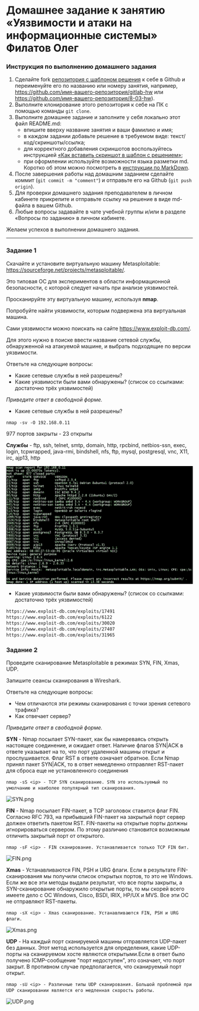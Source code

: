 # Домашнее задание к занятию «Уязвимости и атаки на информационные системы» Филатов Олег

### Инструкция по выполнению домашнего задания

1. Сделайте fork [репозитория c шаблоном решения](https://github.com/netology-code/sys-pattern-homework) к себе в Github и переименуйте его по названию или номеру занятия, например, https://github.com/имя-вашего-репозитория/gitlab-hw или https://github.com/имя-вашего-репозитория/8-03-hw).
2. Выполните клонирование этого репозитория к себе на ПК с помощью команды `git clone`.
3. Выполните домашнее задание и заполните у себя локально этот файл README.md:
   - впишите вверху название занятия и ваши фамилию и имя;
   - в каждом задании добавьте решение в требуемом виде: текст/код/скриншоты/ссылка;
   - для корректного добавления скриншотов воспользуйтесь инструкцией [«Как вставить скриншот в шаблон с решением»](https://github.com/netology-code/sys-pattern-homework/blob/main/screen-instruction.md);
   - при оформлении используйте возможности языка разметки md. Коротко об этом можно посмотреть в [инструкции по MarkDown](https://github.com/netology-code/sys-pattern-homework/blob/main/md-instruction.md).
4. После завершения работы над домашним заданием сделайте коммит (`git commit -m "comment"`) и отправьте его на Github (`git push origin`).
5. Для проверки домашнего задания преподавателем в личном кабинете прикрепите и отправьте ссылку на решение в виде md-файла в вашем Github.
6. Любые вопросы задавайте в чате учебной группы и/или в разделе «Вопросы по заданию» в личном кабинете.

Желаем успехов в выполнении домашнего задания.

------

### Задание 1

Скачайте и установите виртуальную машину Metasploitable: https://sourceforge.net/projects/metasploitable/.

Это типовая ОС для экспериментов в области информационной безопасности, с которой следует начать при анализе уязвимостей.

Просканируйте эту виртуальную машину, используя **nmap**.

Попробуйте найти уязвимости, которым подвержена эта виртуальная машина.

Сами уязвимости можно поискать на сайте https://www.exploit-db.com/.

Для этого нужно в поиске ввести название сетевой службы, обнаруженной на атакуемой машине, и выбрать подходящие по версии уязвимости.

Ответьте на следующие вопросы:

- Какие сетевые службы в ней разрешены?
- Какие уязвимости были вами обнаружены? (список со ссылками: достаточно трёх уязвимостей)
  
*Приведите ответ в свободной форме.*  

- Какие сетевые службы в ней разрешены?
```
nmap -sv -O 192.168.0.11
```
977 портов закрыты - 23 открыты

**Службы** - ftp, ssh, telnet, smtp, domain, http, rpcbind, netbios-ssn, exec, login, tcpwrapped, java-rmi, bindshell, nfs, ftp, mysql, postgresql, vnc, X11, irc, ajp13, http

![](image/1.png)
  
- Какие уязвимости были вами обнаружены? (список со ссылками: достаточно трёх уязвимостей)
```
https://www.exploit-db.com/exploits/17491
https://www.exploit-db.com/exploits/6122
https://www.exploit-db.com/exploits/30020
https://www.exploit-db.com/exploits/27407
https://www.exploit-db.com/exploits/31965
```

### Задание 2

Проведите сканирование Metasploitable в режимах SYN, FIN, Xmas, UDP.

Запишите сеансы сканирования в Wireshark.

Ответьте на следующие вопросы:

- Чем отличаются эти режимы сканирования с точки зрения сетевого трафика?
- Как отвечает сервер?

*Приведите ответ в свободной форме.*



**SYN** - Nmap посылает SYN-пакет, как бы намереваясь открыть настоящее соединение, и ожидает ответ. Наличие флагов SYN|ACK в ответе указывает на то, что порт удаленной машины открыт и прослушивается. Флаг RST в ответе означает обратное. Если Nmap принял пакет SYN|ACK, то в ответ немедленно отправляет RST-пакет для сброса еще не установленного соединения
```
nmap -sS <ip> - TCP SYN сканирование. SYN это используемый по умолчанию и наиболее популярный тип сканирования. 
```

![SYN.png](https://github.com/joos-net/attacks-on-is/blob/main/SYN.png)

**FIN** - Nmap посылает FIN-пакет, в TCP заголовок ставится флаг FIN. Согласно RFC 793, на прибывший FIN-пакет на закрытый порт сервер должен ответить пакетом RST. FIN-пакеты на открытые порты должны игнорироваться сервером. По этому различию становится возможным отличить закрытый порт от открытого. 
```
nmap -sF <ip> - FIN сканирование. Устанавливается только TCP FIN бит.
```

![FIN.png](https://github.com/joos-net/attacks-on-is/blob/main/FIN1.png)

**Xmas** - Устанавливаются FIN, PSH и URG флаги. Если в результате FIN-сканирования мы получили список открытых портов, то это не Windows. Если же все эти методы выдали результат, что все порты закрыты, а SYN-сканирование обнаружило открытые порты, то мы скорей всего имеете дело с ОС Windows, Cisco, BSDI, IRIX, HP/UX и MVS. Все эти ОС не отправляют RST-пакеты.
```
nmap -sX <ip> - Xmas сканирование. Устанавливаются FIN, PSH и URG флаги.
```

![Xmas.png](https://github.com/joos-net/attacks-on-is/blob/main/Xmas.jpg)

**UDP** - На каждый порт сканируемой машины отправляется UDP-пакет без данных. Этот метод используется для определения, какие UDP-порты на сканируемом хосте являются открытыми.Если в ответ было получено ICMP-сообщение "порт недоступен", это означает, что порт закрыт. В противном случае предполагается, что сканируемый порт открыт.
```
nmap -sU <ip> - Различные типы UDP сканирования. Большой проблемой при UDP сканировании является его медленная скорость работы.
```

![UDP.png](https://github.com/joos-net/attacks-on-is/blob/main/udp.png)

